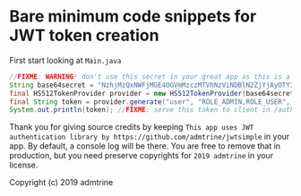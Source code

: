 # Bare minimum code snippets for JWT token creation

First start looking at `Main.java`

```java
//FIXME: WARNING! don't use this secret in your great app as this is already exposed to the public
String base64secret = "NzhjMzQxNWFjMGE4OGVmMzczMTVhNzViNDBlN2ZjYjAyOTY3YmY5ZTRlOGQzNTU4N2FmOTk2NmE0YmI1ODZmOGJiYzFmYWRlOTRjZWE0ZGIwOTk4ZjViMzQ4OGVhNGYyNWNiZTA5Njk4ZjlkZjA0M2VkNGU5OTUyMmY3YjgzZmE=";
final HS512TokenProvider provider = new HS512TokenProvider(base64secret);
final String token = provider.generate("user", "ROLE_ADMIN,ROLE_USER", 1568986012);
System.out.println(token); //FIXME: serve this token to client in /authenticate handler
```

Thank you for giving source credits by keeping ```This app uses JWT authentication library by https://github.com/admtrine/jwtsimple``` in your app. By default, a console log will be there. You are free to remove that in production, but you need preserve copyrights for `2019 admtrine` in your license.

Copyright (c) 2019 admtrine
